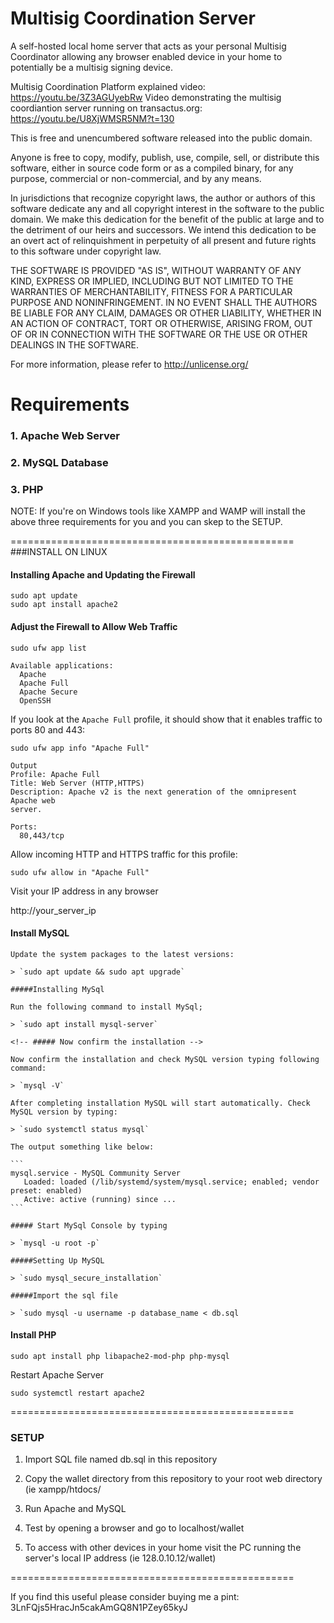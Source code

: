 # Multisig Coordination Server 

A self-hosted local home server that acts as your personal Multisig Coordinator allowing any browser enabled device in your home to potentially be a multisig signing device. 

Multisig Coordination Platform explained video: https://youtu.be/3Z3AGUyebRw
Video demonstrating the multisig coordiantion server running on transactus.org: https://youtu.be/U8XjWMSR5NM?t=130


This is free and unencumbered software released into the public domain.

Anyone is free to copy, modify, publish, use, compile, sell, or distribute this software, either in source code form or as a compiled binary, for any purpose, commercial or non-commercial, and by any means.

In jurisdictions that recognize copyright laws, the author or authors of this software dedicate any and all copyright interest in the software to the public domain. We make this dedication for the benefit of the public at large and to the detriment of our heirs and successors. We intend this dedication to be an overt act of relinquishment in perpetuity of all present and future rights to this software under copyright law.

THE SOFTWARE IS PROVIDED "AS IS", WITHOUT WARRANTY OF ANY KIND, EXPRESS OR IMPLIED, INCLUDING BUT NOT LIMITED TO THE WARRANTIES OF MERCHANTABILITY, FITNESS FOR A PARTICULAR PURPOSE AND NONINFRINGEMENT. IN NO EVENT SHALL THE AUTHORS BE LIABLE FOR ANY CLAIM, DAMAGES OR OTHER LIABILITY, WHETHER IN AN ACTION OF CONTRACT, TORT OR OTHERWISE, ARISING FROM, OUT OF OR IN CONNECTION WITH THE SOFTWARE OR THE USE OR OTHER DEALINGS IN THE SOFTWARE.

For more information, please refer to http://unlicense.org/

# Requirements    

### 1. Apache Web Server

### 2. MySQL Database

### 3. PHP
 
NOTE: If you're on Windows tools like XAMPP and WAMP will install the above three requirements for you and you can skep to the SETUP.

=================================================       
###INSTALL ON LINUX

#### Installing Apache and Updating the Firewall
```
sudo apt update
sudo apt install apache2
```
#### Adjust the Firewall to Allow Web Traffic
```
sudo ufw app list
```       
```Output
Available applications:
  Apache
  Apache Full
  Apache Secure
  OpenSSH
```
If you look at the ```Apache Full``` profile, it should show that it enables traffic to ports 80 and 443:
```
sudo ufw app info "Apache Full"
```
```
Output
Profile: Apache Full
Title: Web Server (HTTP,HTTPS)
Description: Apache v2 is the next generation of the omnipresent Apache web
server.

Ports:
  80,443/tcp
```
Allow incoming HTTP and HTTPS traffic for this profile:
```
sudo ufw allow in "Apache Full"
```
Visit your IP address in any browser

http://your_server_ip

#### Install MySQL
    Update the system packages to the latest versions:

	> `sudo apt update && sudo apt upgrade`

	#####Installing MySql

	Run the following command to install MySql;

	> `sudo apt install mysql-server`

	<!-- ##### Now confirm the installation -->

	Now confirm the installation and check MySQL version typing following command:

	> `mysql -V`

	After completing installation MySQL will start automatically. Check MySQL version by typing:

	> `sudo systemctl status mysql`

	The output something like below:

	```
	mysql.service - MySQL Community Server
	   Loaded: loaded (/lib/systemd/system/mysql.service; enabled; vendor preset: enabled)
	   Active: active (running) since ...
	```

	##### Start MySql Console by typing

	> `mysql -u root -p`

	#####Setting Up MySQL

	> `sudo mysql_secure_installation`  

	#####Import the sql file
	
	> `sudo mysql -u username -p database_name < db.sql 
	
#### Install PHP

```
sudo apt install php libapache2-mod-php php-mysql
```

Restart Apache Server
```
sudo systemctl restart apache2
```

=================================================

### SETUP

1. Import SQL file named db.sql in this repository 

2. Copy the wallet directory from this repository to your root web directory (ie xampp/htdocs/

3. Run Apache and MySQL

4. Test by opening a browser and go to localhost/wallet

5. To access with other devices in your home visit the PC running the server's local IP address (ie 128.0.10.12/wallet)

=================================================

If you find this useful please consider buying me a pint: 3LnFQjs5HracJn5cakAmGQ8N1PZey65kyJ 
